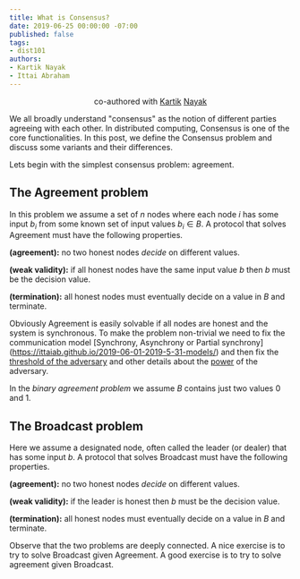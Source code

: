 ```yaml
---
title: What is Consensus?
date: 2019-06-25 00:00:00 -07:00
published: false
tags:
- dist101
authors:
- Kartik Nayak
- Ittai Abraham
---
```


<p align="center">
  co-authored with <a href="https://users.cs.duke.edu/~kartik">Kartik</a> <a href="https://twitter.com/kartik1507">Nayak</a>
</p>

We all broadly understand "consensus" as the notion of different parties agreeing with each other. In distributed computing, Consensus is one of the core functionalities. In this post, we define the Consensus problem and discuss some variants and their differences.

Lets begin with the simplest consensus problem: agreement.


## The Agreement problem
In this problem we assume a set of $n$ nodes where each node $i$ has some input $b_i$ from some known set of input values $b_i \in B$. A protocol that solves Agreement must have the following properties.

**(agreement):** no two honest nodes *decide* on different values.

**(weak validity):** if all honest nodes have the same input value $b$ then $b$ must be the decision value.

**(termination):** all honest nodes must eventually decide on a value in $B$ and terminate.



Obviously Agreement is easily solvable if all nodes are honest and the system is synchronous. To make the problem non-trivial we need to fix the communication model [Synchrony, Asynchrony or Partial synchrony] (https://ittaiab.github.io/2019-06-01-2019-5-31-models/) and then fix the [threshold of the adversary](https://ittaiab.github.io/2019-06-17-the-threshold-adversary/) and other details about the [power](https://ittaiab.github.io/2019-06-07-modeling-the-adversary/) of the adversary.

In the _binary agreement problem_ we assume $B$ contains just two values 0 and 1.


## The Broadcast problem
Here we assume a designated node, often called the leader (or dealer) that has some input $b$. A protocol that solves Broadcast must have the following properties.

**(agreement):** no two honest nodes *decide* on different values.

**(weak validity):** if the leader is honest then $b$ must be the decision value.

**(termination):** all honest nodes must eventually decide on a value in $B$ and terminate.


Observe that the two problems are deeply connected. A nice exercise is to try to solve Broadcast given Agreement. A good exercise is to try to solve agreement given Broadcast.

